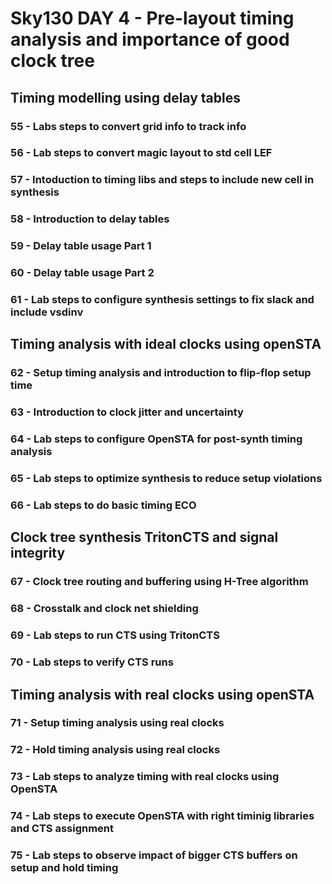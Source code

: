 # Sky130 DAY 4 - Pre-layout timing analysis and importance of good clock tree
## Timing modelling using delay tables
### 55 - Labs steps to convert grid info to track info
### 56 - Lab steps to convert magic layout to std cell LEF
### 57 - Intoduction to timing libs and steps to include new cell in synthesis
### 58 - Introduction to delay tables
### 59 - Delay table usage Part 1
### 60 - Delay table usage Part 2
### 61 - Lab steps to configure synthesis settings to fix slack and include vsdinv
## Timing analysis with ideal clocks using openSTA
### 62 - Setup timing analysis and introduction to flip-flop setup time
### 63 - Introduction to clock jitter and uncertainty
### 64 - Lab steps to configure OpenSTA for post-synth timing analysis
### 65 - Lab steps to optimize synthesis to reduce setup violations
### 66 - Lab steps to do basic timing ECO
## Clock tree synthesis TritonCTS and signal integrity
### 67 - Clock tree routing and buffering using H-Tree algorithm
### 68 - Crosstalk and clock net shielding
### 69 - Lab steps to run CTS using TritonCTS
### 70 - Lab steps to verify CTS runs
## Timing analysis with real clocks using openSTA
### 71 - Setup timing analysis using real clocks
### 72 - Hold timing analysis using real clocks
### 73 - Lab steps to analyze timing with real clocks using OpenSTA
### 74 - Lab steps to execute OpenSTA with right timinig libraries and CTS assignment
### 75 - Lab steps to observe impact of bigger CTS buffers on setup and hold timing
